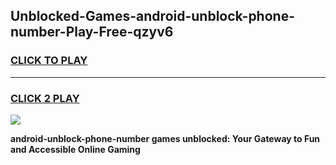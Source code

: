 
## Unblocked-Games-android-unblock-phone-number-Play-Free-qzyv6
<h3>
<a href="https://premium76.site?title=android-unblock-phone-number&ref=18A1">CLICK TO PLAY</a></h3>
<hr>

<h3>
<a href="https://premium76.site?title=android-unblock-phone-number&ref=18A1">CLICK 2 PLAY</a>
  
</h3>

<a href="https://premium76.site?title=android-unblock-phone-number&ref=18A1"><img src="https://clearcache.store/games.png"></a>


**android-unblock-phone-number games unblocked: Your Gateway to Fun and Accessible Online Gaming**
